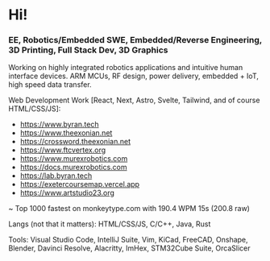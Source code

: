 # Hi!

### EE, Robotics/Embedded SWE, Embedded/Reverse Engineering, 3D Printing, Full Stack Dev, 3D Graphics

Working on highly integrated robotics applications and intuitive human interface devices. ARM MCUs, RF design, power delivery, embedded + IoT, high speed data transfer.

Web Development Work [React, Next, Astro, Svelte, Tailwind, and of course HTML/CSS/JS]:
* https://www.byran.tech
* https://www.theexonian.net
* https://crossword.theexonian.net
* https://www.ftcvertex.org
* https://www.murexrobotics.com
* https://docs.murexrobotics.com
* https://lab.byran.tech
* https://exetercoursemap.vercel.app
* https://www.artstudio23.org

~ Top 1000 fastest on monkeytype.com with 190.4 WPM 15s (200.8 raw)

Langs (not that it matters): HTML/CSS/JS, C/C++, Java, Rust

Tools: Visual Studio Code, IntelliJ Suite, Vim, KiCad, FreeCAD, Onshape, Blender, Davinci Resolve, Alacritty, ImHex, STM32Cube Suite, OrcaSlicer
